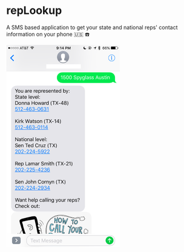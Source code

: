 # repLookup

A SMS based application to get your state and national reps' contact information on your phone 🇺🇸 ☎️ 

<img src="screenshot.png" width="300">


